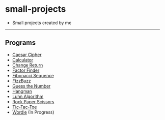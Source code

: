# small-projects
- Small projects created by me
---
## Programs
- [Caesar Cipher](./programs/Caesar%20Cipher/CaesarCipher.cpp)
- [Calculator](./programs/Calculator/Calculator.cpp)
- [Change Return](./programs/Change%20Return/ChangeReturn.cpp)
- [Factor Finder](./programs/Factor%20Finder/FactorFinder.cpp)
- [Fibonacci Sequence](./programs/Fibonacci%20Sequence/FibonacciSequence.cpp)
- [FizzBuzz](./programs/Fizz%20Buzz/FizzBuzz.cpp)
- [Guess the Number](./programs/Guess%20the%20Number/GuessTheNumber.cpp)
- [Hangman](./programs/Hangman/Hangman.cpp)
- [Luhn Algorithm](./programs/Luhn%20Algorithm/LuhnAlgorithm.cpp)
- [Rock Paper Scissors](./programs/Rock%20Paper%20Scissors/RockPaperScissors.cpp)
- [Tic-Tac-Toe](./programs/Tic-Tac-Toe/TicTacToe.cpp)
- [Wordle](./programs/Wordle/Wordle.cpp) (In Progress)
